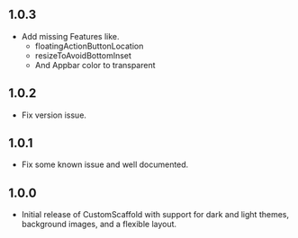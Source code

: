
## 1.0.3
- Add missing Features like.
    * floatingActionButtonLocation
    * resizeToAvoidBottomInset
    * And Appbar color to transparent 

## 1.0.2
- Fix version issue.

## 1.0.1
- Fix some known issue and well documented.

## 1.0.0
- Initial release of CustomScaffold with support for dark and light themes, 
background images, and a flexible layout.


